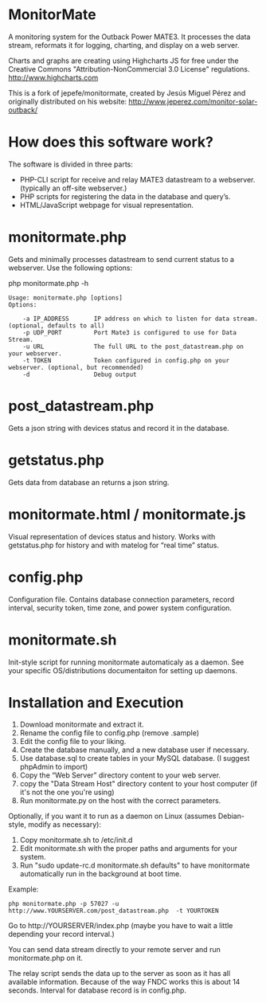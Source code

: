 MonitorMate
===========

A monitoring system for the Outback Power MATE3. It processes the data stream, reformats it for logging, charting, and display on a web server.

Charts and graphs are creating using Highcharts JS for free under the Creative Commons "Attribution-NonCommercial 3.0 License" regulations. http://www.highcharts.com

This is a fork of jepefe/monitormate, created by Jesús Miguel Pérez and originally distributed on his website: http://www.jeperez.com/monitor-solar-outback/ 

How does this software work?
===========
The software is divided in three parts:

- PHP-CLI script for receive and relay MATE3 datastream to a webserver. (typically an off-site webserver.)
- PHP scripts for registering the data in the database and query’s.
- HTML/JavaScript webpage for visual representation.


monitormate.php
===========
Gets and minimally processes datastream to send current status to a webserver. Use the following options:

php monitormate.php -h

	Usage: monitormate.php [options]
	Options:

		-a IP_ADDRESS		IP address on which to listen for data stream. (optional, defaults to all)
		-p UDP_PORT			Port Mate3 is configured to use for Data Stream.
		-u URL				The full URL to the post_datastream.php on your webserver.
		-t TOKEN			Token configured in config.php on your webserver. (optional, but recommended)
		-d					Debug output
	
post_datastream.php
===========
Gets a json string with devices status and record it in the database.


getstatus.php
===========
Gets data from database an returns a json string.


monitormate.html / monitormate.js
===========
Visual representation of devices status and history. Works with getstatus.php for history and with matelog for “real time” status.


config.php
===========
Configuration file. Contains database connection parameters, record interval, security token, time zone, and power system configuration.


monitormate.sh
===========
Init-style script for running monitormate automaticaly as a daemon. See your specific OS/distributions documentaiton for setting up daemons.


Installation and Execution
===========

1. Download monitormate and extract it.
2. Rename the config file to config.php (remove .sample)
2. Edit the config file to your liking.
3. Create the database manually, and a new database user if necessary.
4. Use database.sql to create tables in your MySQL database. (I suggest phpAdmin to import)
5. Copy the “Web Server” directory content to your web server.
6. copy the "Data Stream Host" directory content to your host computer (if it's not the one you're using)
7. Run monitormate.py on the host with the correct parameters.

Optionally, if you want it to run as a daemon on Linux (assumes Debian-style, modify as necessary):

1. Copy monitormate.sh to /etc/init.d
2. Edit monitormate.sh with the proper paths and arguments for your system.
3. Run "sudo update-rc.d monitormate.sh defaults" to have monitormate automatically run in the background at boot time.

Example:

	php monitormate.php -p 57027 -u http://www.YOURSERVER.com/post_datastream.php  -t YOURTOKEN

Go to  http://YOURSERVER/index.php (maybe you have to wait a little depending your record interval.)

You can send data stream directly to your remote server and run monitormate.php on it.

The relay script sends the data up to the server as soon as it has all available information. Because of the way FNDC works this is about 14 seconds. Interval for database record is in config.php.
